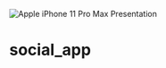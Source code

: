 ![Apple iPhone 11 Pro Max Presentation](https://user-images.githubusercontent.com/83143927/147868332-d1e9c77a-5dc3-45b7-920c-0a7d1ebfe4fa.png)
# social_app
 
